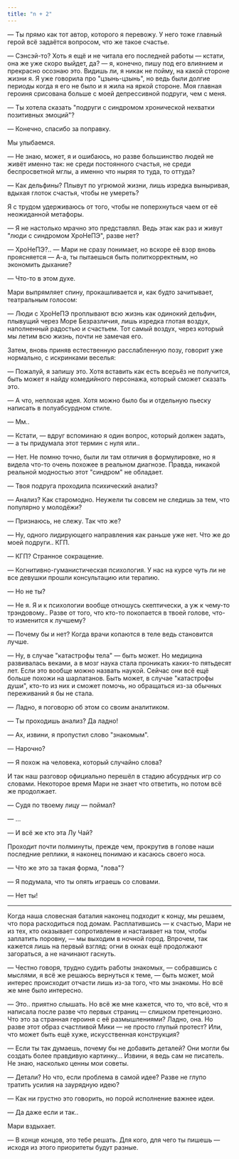 ```yaml
---
title: "n + 2"
---
```


— Ты прямо как тот автор, которого я перевожу. У него тоже главный герой всё
задаётся вопросом, что же такое счастье.

— Сэнсэй-то? Хоть я ещё и не читала его последней работы — кстати, она же уже
скоро выйдет, да? — я, конечно, пишу под его влиянием и прекрасно осознаю
это. Видишь ли, я никак не пойму, на какой стороне жизни я. Я уже говорила про
"цзынь-цзынь", но ведь были долгие периоды когда я его не было и я жила на яркой
стороне. Моя главная героиня срисована больше с моей депрессивной подруги, чем с
меня.

— Ты хотела сказать "подруги с синдромом хронической нехватки позитивных
эмоций"?

— Конечно, спасибо за поправку.

Мы улыбаемся.

— Не знаю, может, я и ошибаюсь, но разве большинство людей не живёт именно так:
не среди постоянного счастья, не среди беспросветной мглы, а именно что ныряя то
туда, то оттуда?

— Как дельфины? Плывут по угрюмой жизни, лишь изредка выныривая, вдыхая глоток
счастья, чтобы не умереть?

Я с трудом удерживаюсь от того, чтобы не поперхнуться чаем от её неожиданной
метафоры.

— Я не настолько мрачно это представлял. Ведь этак как раз и живут "люди с
синдромом ХроНеПЭ", разве нет?

— ХроНеПЭ?.. — Мари не сразу понимает, но вскоре её взор вновь проясняется —
А-а, ты пытаешься быть политкорректным, но экономить дыхание?

— Что-то в этом духе.

Мари выпрямляет спину, прокашливается и, как будто зачитывает, театральным
голосом:

— Люди с ХроНеПЭ проплывают всю жизнь как одинокий дельфин, плывущий через Море
Безразличия, лишь изредка глотая воздух, наполненный радостью и счастьем. Тот
самый воздух, через который мы летим всю жизнь, почти не замечая его.

Затем, вновь приняв естественную расслабленную позу, говорит уже нормально, с
искринками веселья:

— Пожалуй, я запишу это. Хотя вставить как есть всерьёз не получится, быть может
я найду комедийного персонажа, который сможет сказать это.

— А что, неплохая идея. Хотя можно было бы и отдельную пьеску написать в
полуабсурдном стиле.

— Мм..

— Кстати, — вдруг вспоминаю я один вопрос, который должен задать, — а ты
придумала этот термин с нуля или..

— Нет. Не помню точно, были ли там отличия в формулировке, но я видела что-то
очень похожее в реальном диагнозе. Правда, никакой реальной модностью этот
"синдром" не обладает.

— Твоя подруга проходила психический анализ?

— Анализ? Как старомодно. Неужели ты совсем не следишь за тем, что популярно у
молодёжи?

— Признаюсь, не слежу. Так что же?

— Ну, одного лидирующего направления как раньше уже нет. Что же до моей
подруги.. КГП.

— КГП? Странное сокращение.

— Когнитивно-гуманистическая психология. У нас на курсе чуть ли не все девушки
прошли консультацию или терапию.

— Но не ты?

— Не я. Я и к психологии вообще отношусь скептически, а уж к чему-то
трэндовому.. Разве от того, что кто-то покопается в твоей голове, что-то
изменится к лучшему?

— Почему бы и нет? Когда врачи копаются в теле ведь становится лучше.

— Ну, в случае "катастрофы тела" — быть может. Но медицина развивалась веками, а
в мозг наука стала проникать каких-то пятьдесят лет. Если это вообще можно
назвать наукой. Сейчас они всё ещё больше похожи на шарлатанов. Быть может, в
случае "катастрофы души", кто-то из них и сможет помочь, но обращаться из-за
обычных переживаний я бы не стала.

— Ладно, я поговорю об этом со своим аналитиком.

— Ты проходишь анализ? Да ладно!

— Ах, извини, я пропустил слово "знакомым".

— Нарочно?

— Я похож на человека, который случайно слова?

И так наш разговор официально перешёл в стадию абсурдных игр со
словами. Некоторое время Мари не знает что ответить, но потом всё же продолжает.

— Судя по твоему лицу — поймал?

— ...

— И всё же кто эта Лу Чай?

Проходит почти полминуты, прежде чем, прокрутив в голове наши последние реплики,
я наконец понимаю и касаюсь своего носа.

— Что же это за такая форма, "лова"?

— Я подумала, что ты опять играешь со словами.

— Нет ты!

***

Когда наша словесная баталия наконец подходит к концу, мы решаем, что пора
расходиться под домам. Расплатившись — к счастью, Мари не из тех, кто оказывает
сопротивление и настаивает на том, чтобы заплатить поровну, — мы выходим в
ночной город. Впрочем, так кажется лишь на первый взгляд: огни в окнах ещё
продолжают загораться, а не начинают гаснуть.

— Честно говоря, трудно судить работы знакомых, — собравшись с мыслями, я всё же
решаюсь вернуться к теме, — быть может, мой интерес происходит отчасти лишь
из-за того, что мы знакомы. Но всё же мне было интересно.

— Это.. приятно слышать. Но всё же мне кажется, что то, что всё, что я написала
после разве что первых страниц — слишком претенциозно. Что это за странная
героиня с её размышлениями? Ладно, она. Но разве этот образ счастливой Мики — не
просто глупый протест? Или, что может быть ещё хуже, искусственная конструкция?

— Если ты так думаешь, почему бы не добавить деталей? Они могли бы создать более
правдивую картинку... Извини, я ведь сам не писатель. Не знаю, насколько ценны
мои советы.

— Детали? Но что, если проблема в самой идее? Разве не глупо тратить усилия на
заурядную идею?

— Как ни грустно это говорить, но порой исполнение важнее идеи.

— Да даже если и так..

Мари вздыхает.

— В конце концов, это тебе решать. Для кого, для чего ты пишешь — исходя из
этого приоритеты будут разные.
